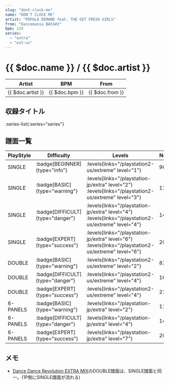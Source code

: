 ```yaml
---
slug: "dont-clock-me"
name: "DON'T CLOCK ME"
artist: "POPULA DEMAND feat. THE GET FRESH GIRLS"
from: "Dancemania BASS#2"
bpm: 124
series:
  - "extra"
  - "ext-us"
---
```


# {{ $doc.name }} / {{ $doc.artist }}

|Artist|BPM|From|
|------|---|----|
|{{ $doc.artist }}|{{ $doc.bpm }}|{{ $doc.from }}|

## 収録タイトル

:series-list{:series="series"}

## 譜面一覧

|PlayStyle|Difficulty|Levels|Notes|Movie|
|---------|----------|------|-----|-----|
|SINGLE| :badge[BEGINNER]{type="info"}| :levels{links="/playstation2-us/extreme" level="1"}|96/0||
|SINGLE| :badge[BASIC]{type="warning"}|<div class="field is-grouped is-grouped-multiline"> :levels{links="/playstation-jp/extra" level="2"}  :levels{links="/playstation2-us/extreme" level="3"}</div>|110/0||
|SINGLE| :badge[DIFFICULT]{type="danger"}|<div class="field is-grouped is-grouped-multiline"> :levels{links="/playstation-jp/extra" level="4"}  :levels{links="/playstation2-us/extreme" level="4"}</div>|149/0||
|SINGLE| :badge[EXPERT]{type="success"}|<div class="field is-grouped is-grouped-multiline"> :levels{links="/playstation-jp/extra" level="6"}  :levels{links="/playstation2-us/extreme" level="6"}</div>|206/0||
|DOUBLE| :badge[BASIC]{type="warning"}| :levels{links="/playstation2-us/extreme" level="2"}|87/0||
|DOUBLE| :badge[DIFFICULT]{type="danger"}| :levels{links="/playstation2-us/extreme" level="4"}|160/0||
|DOUBLE| :badge[EXPERT]{type="success"}| :levels{links="/playstation2-us/extreme" level="4"}|219/1||
|6-PANELS| :badge[BASIC]{type="warning"}|<div class="field is-grouped is-grouped-multiline"> :levels{links="/playstation-jp/extra" level="2"}</div>|110/0||
|6-PANELS| :badge[DIFFICULT]{type="danger"}|<div class="field is-grouped is-grouped-multiline"> :levels{links="/playstation-jp/extra" level="4"}</div>|149/0||
|6-PANELS| :badge[EXPERT]{type="success"}|<div class="field is-grouped is-grouped-multiline"> :levels{links="/playstation-jp/extra" level="7"}</div>|206/0||

## メモ

- [Dance Dance Revolution EXTRA MIX](/series/extra)のDOUBLE譜面は、SINGLE譜面と同一。(1P側にSINGLE譜面が流れる)
